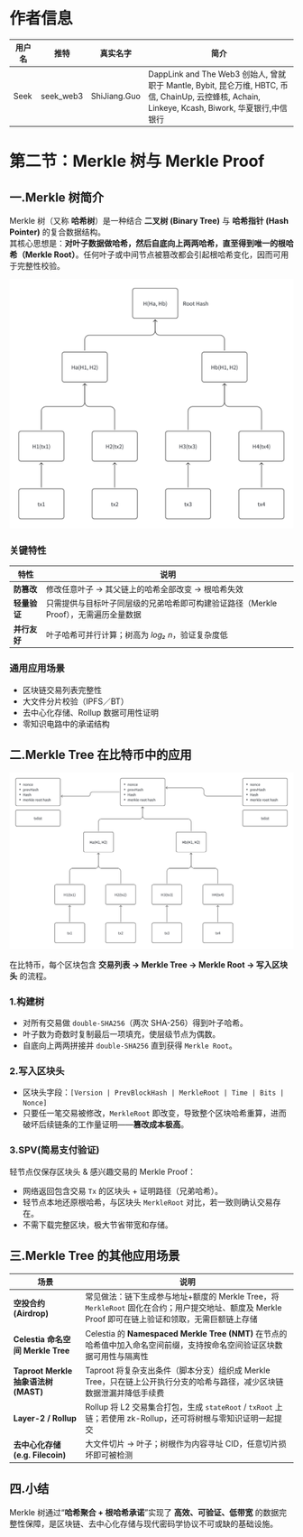 # 作者信息

| 用户名 | 推特 | 真实名字 | 简介 |
|--------|---------|------|--------|
| Seek | seek_web3 | ShiJiang.Guo | DappLink and The Web3 创始人, 曾就职于 Mantle, Bybit, 昆仑万维, HBTC, 币信, ChainUp, 云控蜂核, Achain, Linkeye, Kcash, Biwork, 华夏银行,中信银行|

# 第二节：Merkle 树与 Merkle Proof


## 一.Merkle 树简介  

Merkle 树（又称 **哈希树**）是一种结合 **二叉树 (Binary Tree)** 与 **哈希指针 (Hash Pointer)** 的复合数据结构。  
其核心思想是：**对叶子数据做哈希，然后自底向上两两哈希，直至得到唯一的根哈希（Merkle Root）**。任何叶子或中间节点被篡改都会引起根哈希变化，因而可用于完整性校验。


[![Dapplink](./images/chainds-1.png)](https://github.com/the-web3)

### 关键特性
| 特性 | 说明 |
| ---- | ---- |
| **防篡改** | 修改任意叶子 → 其父链上的哈希全部改变 → 根哈希失效 |
| **轻量验证** | 只需提供与目标叶子同层级的兄弟哈希即可构建验证路径（Merkle Proof），无需遍历全量数据 |
| **并行友好** | 叶子哈希可并行计算；树高为 _log₂ n_，验证复杂度低 |

### 通用应用场景
- 区块链交易列表完整性
- 大文件分片校验（IPFS／BT）
- 去中心化存储、Rollup 数据可用性证明
- 零知识电路中的承诺结构

## 二.Merkle Tree 在比特币中的应用  

[![Dapplink](./images/chainds-2.png)](https://github.com/the-web3)


在比特币，每个区块包含 **交易列表 → Merkle Tree → Merkle Root → 写入区块头** 的流程。

### 1.构建树
- 对所有交易做 `double-SHA256`（两次 SHA-256）得到叶子哈希。  
- 叶子数为奇数时复制最后一项填充，使层级节点为偶数。  
- 自底向上两两拼接并 `double-SHA256` 直到获得 `Merkle Root`。  

### 2.写入区块头
- 区块头字段：`[Version | PrevBlockHash | MerkleRoot | Time | Bits | Nonce]`  
- 只要任一笔交易被修改，`MerkleRoot` 即改变，导致整个区块哈希重算，进而破坏后续链条的工作量证明——**篡改成本极高**。

### 3.SPV(简易支付验证)
轻节点仅保存区块头 & 感兴趣交易的 Merkle Proof：  
- 网络返回包含交易 `Tx` 的区块头 + 证明路径（兄弟哈希）。  
- 轻节点本地还原根哈希，与区块头 `MerkleRoot` 对比，若一致则确认交易存在。  
- 不需下载完整区块，极大节省带宽和存储。


## 三.Merkle Tree 的其他应用场景  

| 场景 | 说明 |
| ---- | ---- |
| **空投合约 (Airdrop)** | 常见做法：链下生成参与地址+额度的 Merkle Tree，将 `MerkleRoot` 固化在合约；用户提交地址、额度及 Merkle Proof 即可在链上验证和领取，无需巨额链上存储 |
| **Celestia 命名空间 Merkle Tree** | Celestia 的 **Namespaced Merkle Tree (NMT)** 在节点的哈希值中加入命名空间前缀，支持按命名空间验证区块数据可用性与隔离性 |
| **Taproot Merkle 抽象语法树 (MAST)** | Taproot 将复杂支出条件（脚本分支）组织成 Merkle Tree，只在链上公开执行分支的哈希与路径，减少区块链数据泄漏并降低手续费 |
| **Layer-2 / Rollup** | Rollup 将 L2 交易集合打包，生成 `stateRoot` / `txRoot` 上链；若使用 zk-Rollup，还可将树根与零知识证明一起提交 |
| **去中心化存储 (e.g. Filecoin)** | 大文件切片 → 叶子；树根作为内容寻址 CID，任意切片损坏即可被检测 |

## 四.小结  

Merkle 树通过“**哈希聚合 + 根哈希承诺**”实现了 **高效、可验证、低带宽** 的数据完整性保障，是区块链、去中心化存储与现代密码学协议不可或缺的基础设施。

